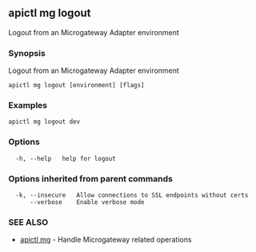 ## apictl mg logout

Logout from an Microgateway Adapter environment

### Synopsis

Logout from an Microgateway Adapter environment

```
apictl mg logout [environment] [flags]
```

### Examples

```
apictl mg logout dev
```

### Options

```
  -h, --help   help for logout
```

### Options inherited from parent commands

```
  -k, --insecure   Allow connections to SSL endpoints without certs
      --verbose    Enable verbose mode
```

### SEE ALSO

* [apictl mg](apictl_mg.md)	 - Handle Microgateway related operations

